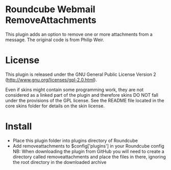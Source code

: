 Roundcube Webmail RemoveAttachments
===================================
This plugin adds an option to remove one or more attachments from a message.
The original code is from Philip Weir.

License
=======
This plugin is released under the GNU General Public License Version 2
(http://www.gnu.org/licenses/gpl-2.0.html).

Even if skins might contain some programming work, they are not considered
as a linked part of the plugin and therefore skins DO NOT fall under the
provisions of the GPL license. See the README file located in the core skins
folder for details on the skin license.

Install
=======
* Place this plugin folder into plugins directory of Roundcube
* Add removeattachments to $config['plugins'] in your Roundcube config
NB: When downloading the plugin from GitHub you will need to create a
directory called removeattachments and place the files in there, ignoring the
root directory in the downloaded archive
